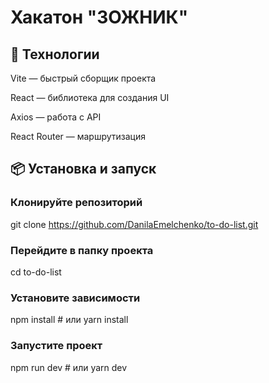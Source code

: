 # Хакатон "ЗОЖНИК"

## 🚀 Технологии

Vite — быстрый сборщик проекта

React — библиотека для создания UI

Axios — работа с API

React Router — маршрутизация

## 📦 Установка и запуск
### Клонируйте репозиторий
git clone https://github.com/DanilaEmelchenko/to-do-list.git

### Перейдите в папку проекта
cd to-do-list

### Установите зависимости
npm install  # или yarn install

### Запустите проект
npm run dev  # или yarn dev
